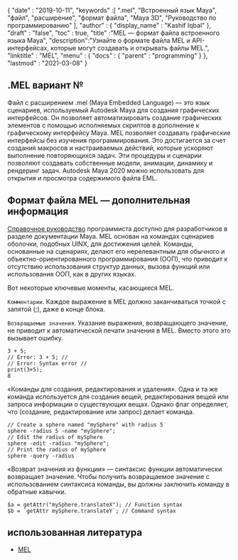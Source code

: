 {
  "date" : "2019-10-11",
  "keywords" :[ ".mel", "Встроенный язык Maya", "файл", "расширение", "формат файла", "Maya 3D", "Руководство по программированию" ],
  "author" : {
    "display_name" : "Kashif Iqbal"
},
  "draft" : "false",
  "toc" : true,
  "title" :"MEL — формат файла встроенного языка Maya",
  "description":"Узнайте о формате файла MEL и API-интерфейсах, которые могут создавать и открывать файлы MEL.",
  "linktitle" : "MEL",
  "menu" : {
    "docs" : {
      "parent" : "programming"
}
},
  "lastmod" : "2021-03-08"
}

## .MEL вариант №

Файл с расширением .mel (Maya Embedded Language) — это язык сценариев, используемый Autodesk Maya для создания графических интерфейсов. Он позволяет автоматизировать создание графических элементов с помощью исполняемых скриптов в дополнение к графическому интерфейсу Maya. MEL позволяет создавать графические интерфейсы без изучения программирования. Это достигается за счет создания макросов и настраиваемых действий, которые ускоряют выполнение повторяющихся задач. Эти процедуры и сценарии позволяют создавать собственные модели, анимации, динамику и рендеринг задач. Autodesk Maya 2020 можно использовать для открытия и просмотра содержимого файла EML.

## Формат файла MEL — дополнительная информация

[Справочное руководство](https://download.autodesk.com/us/maya/2009help/index.html?url=Glossary_M_.mb_file_format.htm,topicNumber=d0e193865) программиста доступно для разработчиков в разделе документации Maya. MEL основан на командах сценариев оболочки, подобных UINX, для достижения целей. Команды, основанные на сценариях, делают его нерелевантным для обычного и объектно-ориентированного программирования (ООП), что приводит к отсутствию использования структур данных, вызова функций или использования ООП, как в других языках.

Вот некоторые ключевые моменты, касающиеся MEL.

`Комментарии`. Каждое выражение в MEL должно заканчиваться точкой с запятой (;), даже в конце блока.

`Возвращаемые значения`. Указание выражения, возвращающего значение, не приводит к автоматической печати значения в MEL. Вместо этого это вызывает ошибку.
```
3 + 5;
// Error: 3 + 5; //
// Error: Syntax error //
print(3+5);
8
```
«Команды для создания, редактирования и удаления». Одна и та же команда используется для создания вещей, редактирования вещей или запроса информации о существующих вещах. Однако флаг определяет, что (создание, редактирование или запрос) делает команда.

```
// Create a sphere named "mySphere" with radius 5
sphere -radius 5 -name "mySphere";
// Edit the radius of mySphere
sphere -edit -radius "mySphere";
// Print the radius of mySphere
sphere -query -radius

```
«Возврат значения из функции» — синтаксис функции автоматически возвращает значение. Чтобы получить возвращаемое значение с использованием синтаксиса команды, вы должны заключить команду в обратные кавычки.

```
$a = getAttr("mySphere.translateX"); // Function syntax
$b = `getAttr mySphere.translateY`; // Command syntax
```

## использованная литература

* [MEL](https://download.autodesk.com/us/maya/2009help/index.html?url=Glossary_M_.mb_file_format.htm,topicNumber=d0e193865)

